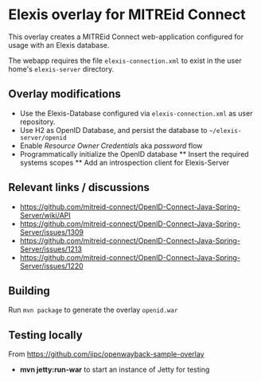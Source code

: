 # Elexis overlay for MITREid Connect

This overlay creates a MITREid Connect web-application configured for usage
with an Elexis database.

The webapp requires the file `elexis-connection.xml` to exist in the user home's `elexis-server` directory.

## Overlay modifications

* Use the Elexis-Database configured via `elexis-connection.xml` as user repository.
* Use H2 as OpenID Database, and persist the database to `~/elexis-server/openid`
* Enable *Resource Owner Credentials* aka *password* flow
* Programmatically initialize the OpenID database
** Insert the required systems scopes
** Add an introspection client for Elexis-Server

## Relevant links / discussions

* https://github.com/mitreid-connect/OpenID-Connect-Java-Spring-Server/wiki/API
* https://github.com/mitreid-connect/OpenID-Connect-Java-Spring-Server/issues/1309
* https://github.com/mitreid-connect/OpenID-Connect-Java-Spring-Server/issues/1213
* https://github.com/mitreid-connect/OpenID-Connect-Java-Spring-Server/issues/1220

## Building

Run `mvn package` to generate the overlay `openid.war`

## Testing locally

From https://github.com/iipc/openwayback-sample-overlay

* **mvn jetty:run-war** to start an instance of Jetty for testing
